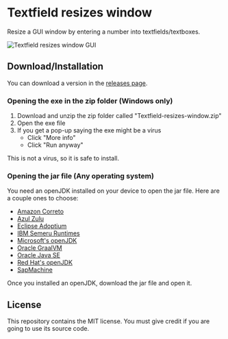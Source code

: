 # Textfield resizes window

Resize a GUI window by entering a number into textfields/textboxes.

![Textfield resizes window GUI](https://github.com/user-attachments/assets/a0e33f61-3137-46b3-86fc-70c5644e8daf)

## Download/Installation

You can download a version in the [releases page](https://github.com/Synthird/Textfield-resizes-window/releases).

### Opening the exe in the zip folder (Windows only)

1. Download and unzip the zip folder called "Textfield-resizes-window.zip"
2. Open the exe file
3. If you get a pop-up saying the exe might be a virus
    - Click "More info"
    - Click "Run anyway"

This is not a virus, so it is safe to install.

### Opening the jar file (Any operating system)

You need an openJDK installed on your device to open the jar file. Here are a couple ones to choose:

- [Amazon Correto](https://aws.amazon.com/corretto/)
- [Azul Zulu](https://www.azul.com/downloads/?package=jdk#zulu)
- [Eclipse Adoptium](https://adoptium.net/)
- [IBM Semeru Runtimes](https://developer.ibm.com/languages/java/semeru-runtimes/)
- [Microsoft's openJDK](https://www.microsoft.com/openjdk)
- [Oracle GraalVM](https://www.graalvm.org/downloads/)
- [Oracle Java SE](https://www.oracle.com/java/technologies/downloads/)
- [Red Hat's openJDK](https://developers.redhat.com/products/openjdk/download)
- [SapMachine](https://sap.github.io/SapMachine/)

Once you installed an openJDK, download the jar file and open it.

## License

This repository contains the MIT license. You must give credit if you are going to use its source code.
